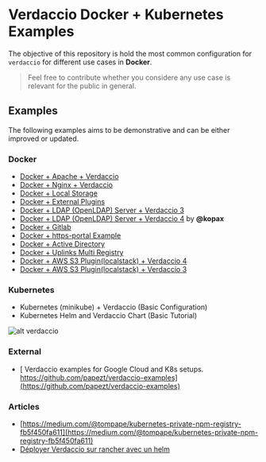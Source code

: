 # Verdaccio Docker + Kubernetes Examples

The objective of this repository is hold the most common configuration for `verdaccio` for different use cases in **Docker**.

> Feel free to contribute whether you considere any use case is relevant for the public in general.

## Examples

The following examples aims to be demonstrative and can be either improved or updated.

### Docker

* [Docker + Apache + Verdaccio](apache-verdaccio/README.md)
* [Docker + Nginx + Verdaccio](reverse_proxy/nginx/README.md)
* [Docker + Local Storage](docker-local-storage-volume/readme.md)
* [Docker + External Plugins](docker-plugin-external/README.md)
* [Docker + LDAP (OpenLDAP) Server + Verdaccio 3](ldap-verdaccio/readme.md)
* [Docker + LDAP (OpenLDAP) Server + Verdaccio 4](ldap-verdaccio-v4/readme.md) by **@kopax**
* [Docker + Gitlab](gitlab-verdaccio/README.md)
* [Docker + https-portal Example](https-portal-example/README.md)
* [Docker + Active Directory](https://github.com/Mateus-Oli/verdaccio-ad-docker)
* [Docker + Uplinks Multi Registry](multi-registry-uplink/README.md)
* [Docker + AWS S3 Plugin(localstack) + Verdaccio 4](amazon-s3-docker-example/v4/README.md)
* [Docker + AWS S3 Plugin(localstack)  + Verdaccio 3](amazon-s3-docker-example/v3/README.md)

### Kubernetes

* Kubernetes (minikube) + Verdaccio (Basic Configuration)
* Kubernetes Helm and Verdaccio Chart (Basic Tutorial)

![alt verdaccio](https://www.verdaccio.org/img/devops_support_grey.png "verdaccio devops")


### External

* [
Verdaccio examples for Google Cloud and K8s setups. https://github.com/papezt/verdaccio-examples](https://github.com/papezt/verdaccio-examples)


### Articles

* [https://medium.com/@tompape/kubernetes-private-npm-registry-fb5f450fa611](https://medium.com/@tompape/kubernetes-private-npm-registry-fb5f450fa611)
* [Déployer Verdaccio sur rancher avec un helm](https://tommygingras.com/deployer-verdaccio-sur-rancher-avec-un-helm/)
